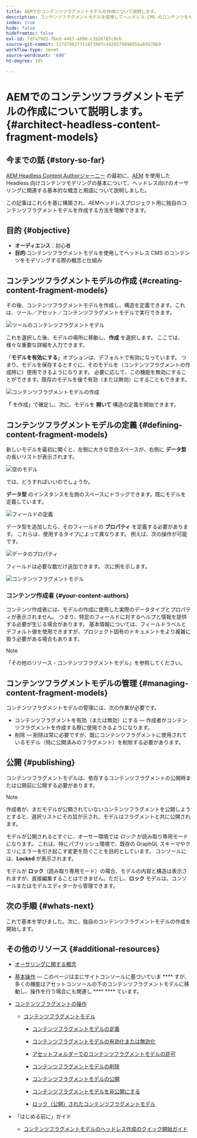 ```yaml
---
title: AEMでのコンテンツフラグメントモデルの作成について説明します。
description: コンテンツフラグメントモデルを使用してヘッドレス CMS のコンテンツをモデリングする際の概念と仕組みについて説明します。
index: true
hide: false
hidefromtoc: false
exl-id: fdfa79d3-fbed-4467-a898-c1b2678fc0cb
source-git-commit: 117d79b277118f39dfc442957989095bab5670b9
workflow-type: tm+mt
source-wordcount: '690'
ht-degree: 16%

---
```


# AEMでのコンテンツフラグメントモデルの作成について説明します。 {#architect-headless-content-fragment-models}

## 今までの話 {#story-so-far}

[AEM Headless Content Authorジャーニー](overview.md) の最初に、[AEM](basics.md) を使用した Headless 向けコンテンツモデリングの基本について、ヘッドレス向けのオーサリングに関連する基本的な概念と用語について説明しました。

この記事はこれらを基に構築され、AEMヘッドレスプロジェクト用に独自のコンテンツフラグメントモデルを作成する方法を理解できます。

## 目的 {#objective}

* **オーディエンス**：初心者
* **目的**:コンテンツフラグメントモデルを使用してヘッドレス CMS のコンテンツをモデリングする際の概念と仕組み

<!-- which persona does this? -->
<!-- and who allows the configuration on the folders? -->

<!--
## Enabling Content Fragment Models {#enabling-content-fragment-models}

At the very start you need to enable Content Fragment Models for your site, this is done in the Configuration Browser; under Tools -> General -> Configuration Browser. You can either select to configure the global entry, or create a new configuration. For example:

![Define configuration](/help/assets/content-fragments/assets/cfm-conf-01.png)

>[!NOTE]
>
>See Additional Resources - Content Fragments in the Configuration Browser
-->

## コンテンツフラグメントモデルの作成 {#creating-content-fragment-models}

その後、コンテンツフラグメントモデルを作成し、構造を定義できます。これは、ツール／アセット／コンテンツフラグメントモデルで実行できます。

![ツールのコンテンツフラグメントモデル](assets/cfm-tools.png)

これを選択した後、モデルの場所に移動し、**作成** を選択します。 ここでは、様々な重要な詳細を入力できます。

「**モデルを有効にする**」オプションは、デフォルトで有効になっています。 つまり、モデルを保存するとすぐに、そのモデルを（コンテンツフラグメントの作成時に）使用できるようになります。 必要に応じて、この機能を無効にすることができます。既存のモデルを後で有効（または無効）にすることもできます。

![コンテンツフラグメントモデルの作成](/help/assets/content-fragments/assets/cfm-models-02.png)

**「** を作成」で確定し、次に、モデルを **開いて** 構造の定義を開始できます。

## コンテンツフラグメントモデルの定義 {#defining-content-fragment-models}

新しいモデルを最初に開くと、左側に大きな空白スペースが、右側に **データ型** の長いリストが表示されます。

![空のモデル](/help/assets/content-fragments/assets/cfm-models-03.png)

では、どうすればいいのでしょうか。

**データ型** のインスタンスを左側のスペースにドラッグできます。既にモデルを定義しています。

![フィールドの定義](/help/assets/content-fragments/assets/cfm-models-04.png)

データ型を追加したら、そのフィールドの **プロパティ** を定義する必要があります。 これらは、使用するタイプによって異なります。 例えば、次の操作が可能です。

![データのプロパティ](/help/assets/content-fragments/assets/cfm-models-05.png)

フィールドは必要な数だけ追加できます。 次に例を示します。

![コンテンツフラグメントモデル](/help/assets/content-fragments/assets/cfm-models-07.png)

### コンテンツ作成者 {#your-content-authors}

コンテンツ作成者には、モデルの作成に使用した実際のデータタイプとプロパティが表示されません。 つまり、特定のフィールドに対するヘルプと情報を提供する必要が生じる場合があります。 基本情報については、フィールドラベルとデフォルト値を使用できますが、プロジェクト固有のドキュメントをより複雑に扱う必要がある場合もあります。

>[!NOTE]
>
>「その他のリソース - コンテンツフラグメントモデル」を参照してください。

## コンテンツフラグメントモデルの管理 {#managing-content-fragment-models}

<!-- needs more details -->

コンテンツフラグメントモデルの管理には、次の作業が必要です。

* コンテンツフラグメントを有効（または無効）にする — 作成者がコンテンツフラグメントを作成する際に使用できるようになります。
* 削除 — 削除は常に必要ですが、既にコンテンツフラグメントに使用されているモデル（特に公開済みのフラグメント）を削除する必要があります。

## 公開 {#publishing}

<!-- needs more details -->

コンテンツフラグメントモデルは、依存するコンテンツフラグメントの公開時または公開前に公開する必要があります。

>[!NOTE]
>
>作成者が、まだモデルが公開されていないコンテンツフラグメントを公開しようとすると、選択リストにその旨が示され、モデルはフラグメントと共に公開されます。

モデルが公開されるとすぐに、オーサー環境では *ロック* が読み取り専用モードになります。 これは、特にパブリッシュ環境で、既存の GraphQL スキーマやクエリにエラーを引き起こす変更を防ぐことを目的としています。 コンソールには、**Locked** が表示されます。

モデルが **ロック**（読み取り専用モード）の場合、モデルの内容と構造は表示されますが、直接編集することはできません。ただし、**ロック** モデルは、コンソールまたはモデルエディターから管理できます。

## 次の手順 {#whats-next}

これで基本を学びました。次に、独自のコンテンツフラグメントモデルの作成を開始します。

## その他のリソース {#additional-resources}

* [オーサリングに関する概念](/help/sites-cloud/authoring/getting-started/concepts.md)

* [基本操作](/help/sites-cloud/authoring/getting-started/basic-handling.md)  — このページは主にサイトコンソールに基づいていま **** すが、多くの機能はアセットコンソールの下のコンテンツフラグメントモデルに移動し、操作を行う場合にも関連し ****  **** ています。

* [コンテンツフラグメントの操作](/help/assets/content-fragments/content-fragments.md)

   * [コンテンツフラグメントモデル](/help/assets/content-fragments/content-fragments-models.md)

      * [コンテンツフラグメントモデルの定義](/help/assets/content-fragments/content-fragments-models.md#defining-your-content-fragment-model)

      * [コンテンツフラグメントモデルの有効化または無効化](/help/assets/content-fragments/content-fragments-models.md#enabling-disabling-a-content-fragment-model)

      * [アセットフォルダーでのコンテンツフラグメントモデルの許可](/help/assets/content-fragments/content-fragments-models.md#allowing-content-fragment-models-assets-folder)

      * [コンテンツフラグメントモデルの削除](/help/assets/content-fragments/content-fragments-models.md#deleting-a-content-fragment-model)

      * [コンテンツフラグメントモデルの公開](/help/assets/content-fragments/content-fragments-models.md#publishing-a-content-fragment-model)

      * [コンテンツフラグメントモデルを非公開にする](/help/assets/content-fragments/content-fragments-models.md#unpublishing-a-content-fragment-model)

      * [ロック（公開）されたコンテンツフラグメントモデル](/help/assets/content-fragments/content-fragments-models.md#locked-published-content-fragment-models)

* 「はじめる前に」ガイド 

   * [コンテンツフラグメントモデルのヘッドレス作成のクイック開始ガイド](/help/implementing/developing/headless/getting-started/create-content-model.md)
